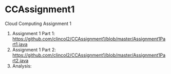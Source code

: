 # CCAssignment1
Cloud Computing Assignment 1

1) Assignment 1 Part 1: https://github.com/clincol2/CCAssignment1/blob/master/Assignment1Part1.java
2) Assignment 1 Part 2: https://github.com/clincol2/CCAssignment1/blob/master/Assignment1Part2.java
3) Analysis: 
